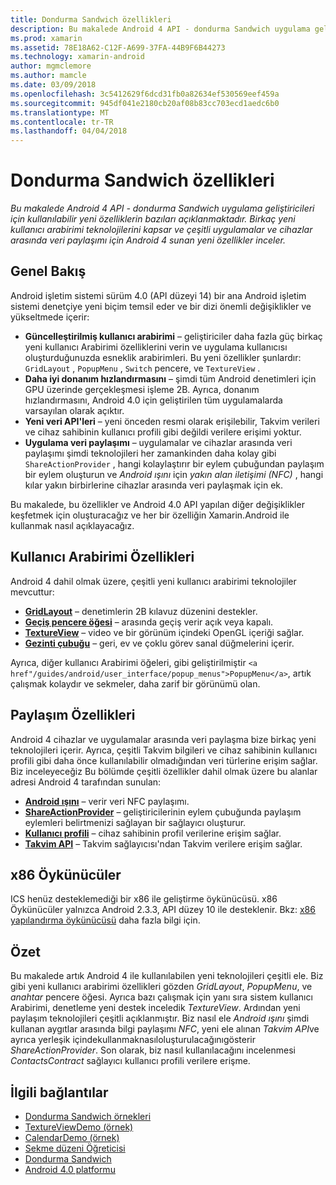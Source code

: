 ```yaml
---
title: Dondurma Sandwich özellikleri
description: Bu makalede Android 4 API - dondurma Sandwich uygulama geliştiricileri için kullanılabilir yeni özelliklerin bazıları açıklanmaktadır. Birkaç yeni kullanıcı arabirimi teknolojilerini kapsar ve çeşitli uygulamalar ve cihazlar arasında veri paylaşımı için Android 4 sunan yeni özellikler inceler.
ms.prod: xamarin
ms.assetid: 78E18A62-C12F-A699-37FA-44B9F6B44273
ms.technology: xamarin-android
author: mgmclemore
ms.author: mamcle
ms.date: 03/09/2018
ms.openlocfilehash: 3c5412629f6dcd31fb0a82634ef530569eef459a
ms.sourcegitcommit: 945df041e2180cb20af08b83cc703ecd1aedc6b0
ms.translationtype: MT
ms.contentlocale: tr-TR
ms.lasthandoff: 04/04/2018
---
```

# <a name="ice-cream-sandwich-features"></a>Dondurma Sandwich özellikleri

_Bu makalede Android 4 API - dondurma Sandwich uygulama geliştiricileri için kullanılabilir yeni özelliklerin bazıları açıklanmaktadır. Birkaç yeni kullanıcı arabirimi teknolojilerini kapsar ve çeşitli uygulamalar ve cihazlar arasında veri paylaşımı için Android 4 sunan yeni özellikler inceler._

## <a name="overview"></a>Genel Bakış

Android işletim sistemi sürüm 4.0 (API düzeyi 14) bir ana Android işletim sistemi denetçiye yeni biçim temsil eder ve bir dizi önemli değişiklikler ve yükseltmede içerir:

-   **Güncelleştirilmiş kullanıcı arabirimi** – geliştiriciler daha fazla güç birkaç yeni kullanıcı Arabirimi özelliklerini verin ve uygulama kullanıcısı oluşturduğunuzda esneklik arabirimleri. Bu yeni özellikler şunlardır: `GridLayout` , `PopupMenu` , `Switch` pencere, ve `TextureView` . 
-   **Daha iyi donanım hızlandırmasını** – şimdi tüm Android denetimleri için GPU üzerinde gerçekleşmesi işleme 2B. Ayrıca, donanım hızlandırmasını, Android 4.0 için geliştirilen tüm uygulamalarda varsayılan olarak açıktır. 
-   **Yeni veri API'leri** – yeni önceden resmi olarak erişilebilir, Takvim verileri ve cihaz sahibinin kullanıcı profili gibi değildi verilere erişimi yoktur. 
-   **Uygulama veri paylaşımı** – uygulamalar ve cihazlar arasında veri paylaşımı şimdi teknolojileri her zamankinden daha kolay gibi `ShareActionProvider` , hangi kolaylaştırır bir eylem çubuğundan paylaşım bir eylem oluşturun ve *Android ışını* için *yakın alan iletişimi (NFC)* , hangi kılar yakın birbirlerine cihazlar arasında veri paylaşmak için ek. 


Bu makalede, bu özellikler ve Android 4.0 API yapılan diğer değişiklikler keşfetmek için oluşturacağız ve her bir özelliğin Xamarin.Android ile kullanmak nasıl açıklayacağız.

## <a name="user-interface-features"></a>Kullanıcı Arabirimi Özellikleri

Android 4 dahil olmak üzere, çeşitli yeni kullanıcı arabirimi teknolojiler mevcuttur:

-   **[GridLayout](~/android/user-interface/layouts/grid-layout.md)**  – denetimlerin 2B kılavuz düzenini destekler. 
-   **[Geçiş pencere öğesi](~/android/user-interface/controls/switch.md)**  – arasında geçiş verir açık veya kapalı. 
-   **[TextureView](~/android/user-interface/controls/texture-view.md)**  – video ve bir görünüm içindeki OpenGL içeriği sağlar. 
-   **[Gezinti çubuğu](~/android/user-interface/controls/navigation-bar.md)**  – geri, ev ve çoklu görev sanal düğmelerini içerir. 


Ayrıca, diğer kullanıcı Arabirimi öğeleri, gibi geliştirilmiştir `<a href"/guides/android/user_interface/popup_menus">PopupMenu</a>`, artık çalışmak kolaydır ve sekmeler, daha zarif bir görünümü olan.

## <a name="sharing-features"></a>Paylaşım Özellikleri

Android 4 cihazlar ve uygulamalar arasında veri paylaşma bize birkaç yeni teknolojileri içerir. Ayrıca, çeşitli Takvim bilgileri ve cihaz sahibinin kullanıcı profili gibi daha önce kullanılabilir olmadığından veri türlerine erişim sağlar. Biz inceleyeceğiz Bu bölümde çeşitli özellikler dahil olmak üzere bu alanlar adresi Android 4 tarafından sunulan:

-  **[Android ışını](~/android/platform/android-beam.md)**  – verir veri NFC paylaşımı.
-   **[ShareActionProvider](~/android/user-interface/controls/action-bar.md)**  – geliştiricilerinin eylem çubuğunda paylaşım eylemleri belirtmenizi sağlayan bir sağlayıcı oluşturur. 
-   **[Kullanıcı profili](~/android/user-interface/user-profile.md)**  – cihaz sahibinin profil verilerine erişim sağlar. 
-   **[Takvim API](~/android/user-interface/controls/calendar.md)**  – Takvim sağlayıcısı'ndan Takvim verilere erişim sağlar. 

## <a name="x86-emulators"></a>x86 Öykünücüler

ICS henüz desteklemediği bir x86 ile geliştirme öykünücüsü. x86 Öykünücüler yalnızca Android 2.3.3, API düzey 10 ile desteklenir. Bkz: [x86 yapılandırma öykünücüsü](~/android/get-started/installation/android-emulator/index.md) daha fazla bilgi için.

## <a name="summary"></a>Özet

Bu makalede artık Android 4 ile kullanılabilen yeni teknolojileri çeşitli ele. Biz gibi yeni kullanıcı arabirimi özellikleri gözden *GridLayout*, *PopupMenu*, ve *anahtar* pencere öğesi. Ayrıca bazı çalışmak için yanı sıra sistem kullanıcı Arabirimi, denetleme yeni destek inceledik *TextureView*. Ardından yeni paylaşım teknolojileri çeşitli açıklanmıştır. Biz nasıl ele *Android ışını* şimdi kullanan aygıtlar arasında bilgi paylaşımı *NFC*, yeni ele alınan *Takvim API*ve ayrıca yerleşik içindekullanmaknasıloluşturulacağınıgösterir *ShareActionProvider*.
Son olarak, biz nasıl kullanılacağını incelenmesi *ContactsContract* sağlayıcı kullanıcı profili verilere erişme.



## <a name="related-links"></a>İlgili bağlantılar

- [Dondurma Sandwich örnekleri](https://developer.xamarin.com/samples/monodroid/PlatformFeatures/ICS_Samples/)
- [TextureViewDemo (örnek)](https://developer.xamarin.com/samples/monodroid/TextureViewDemo/)
- [CalendarDemo (örnek)](https://developer.xamarin.com/samples/monodroid/CalendarDemo/)
- [Sekme düzeni Öğreticisi](~/android/user-interface/layouts/tab-layout/index.md)
- [Dondurma Sandwich](http://developer.android.com/about/versions/android-4.0-highlights.html)
- [Android 4.0 platformu](http://developer.android.com/about/versions/android-4.0.html)
